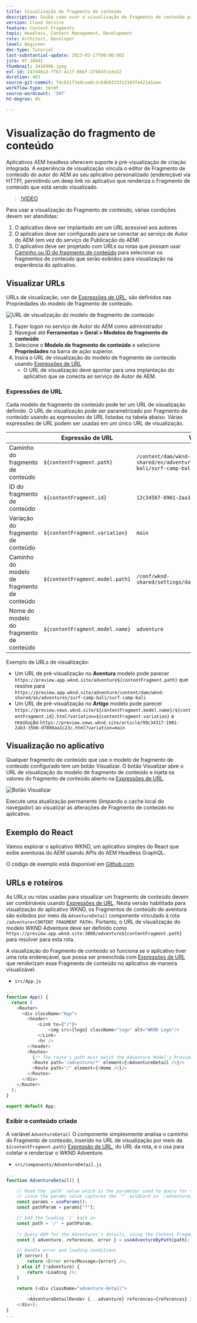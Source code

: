 ```yaml
---
title: Visualização do fragmento de conteúdo
description: Saiba como usar a visualização do Fragmento de conteúdo para todos os autores para ver rapidamente como as alterações de conteúdo afetam suas experiências AEM Headless.
version: Cloud Service
feature: Content Fragments
topic: Headless, Content Management, Development
role: Architect, Developer
level: Beginner
doc-type: Tutorial
last-substantial-update: 2023-03-17T00:00:00Z
jira: KT-10841
thumbnail: 3416906.jpeg
exl-id: 247d40a3-ff67-4c1f-86bf-3794d7ce3e32
duration: 463
source-git-commit: f4c621f3a9caa8c2c64b8323312343fe421a5aee
workflow-type: tm+mt
source-wordcount: '507'
ht-degree: 0%

---
```


# Visualização do fragmento de conteúdo

Aplicativos AEM headless oferecem suporte à pré-visualização de criação integrada. A experiência de visualização vincula o editor de Fragmento de conteúdo do autor do AEM ao seu aplicativo personalizado (endereçável via HTTP), permitindo um deep link no aplicativo que renderiza o Fragmento de conteúdo que está sendo visualizado.

>[!VIDEO](https://video.tv.adobe.com/v/3416906?quality=12&learn=on)

Para usar a visualização do Fragmento de conteúdo, várias condições devem ser atendidas:

1. O aplicativo deve ser implantado em um URL acessível aos autores
1. O aplicativo deve ser configurado para se conectar ao serviço de Autor do AEM (em vez do serviço de Publicação do AEM)
1. O aplicativo deve ser projetado com URLs ou rotas que possam usar [Caminho ou ID do fragmento de conteúdo](#url-expressions) para selecionar os fragmentos de conteúdo que serão exibidos para visualização na experiência do aplicativo.

## Visualizar URLs

URLs de visualização, uso de [Expressões de URL](#url-expressions), são definidos nas Propriedades do modelo de fragmento de conteúdo.

![URL de visualização do modelo de fragmento de conteúdo](./assets/preview/cf-model-preview-url.png)

1. Fazer logon no serviço de Autor do AEM como administrador
1. Navegue até __Ferramentas > Geral > Modelos de fragmento de conteúdo__
1. Selecione o __Modelo de fragmento de conteúdo__ e selecione __Propriedades__ na barra de ação superior.
1. Insira o URL de visualização do modelo de fragmento de conteúdo usando [Expressões de URL](#url-expressions)
   + O URL de visualização deve apontar para uma implantação do aplicativo que se conecta ao serviço de Autor de AEM.

### Expressões de URL

Cada modelo de fragmento de conteúdo pode ter um URL de visualização definido. O URL de visualização pode ser parametrizado por Fragmento de conteúdo usando as expressões de URL listadas na tabela abaixo. Várias expressões de URL podem ser usadas em um único URL de visualização.

|                                         | Expressão de URL | Valor |
| --------------------------------------- | ----------------------------------- | ----------- |
| Caminho do fragmento de conteúdo | `${contentFragment.path}` | `/content/dam/wknd-shared/en/adventures/surf-camp-bali/surf-camp-bali` |
| ID do fragmento de conteúdo | `${contentFragment.id}` | `12c34567-8901-2aa3-45b6-d7890aa1c23c` |
| Variação do fragmento de conteúdo | `${contentFragment.variation}` | `main` |
| Caminho do modelo de fragmento de conteúdo | `${contentFragment.model.path}` | `/conf/wknd-shared/settings/dam/cfm/models/adventure` |
| Nome do modelo do fragmento de conteúdo | `${contentFragment.model.name}` | `adventure` |

Exemplo de URLs de visualização:

+ Um URL de pré-visualização no __Aventura__ modelo pode parecer `https://preview.app.wknd.site/adventure${contentFragment.path}` que resolve para `https://preview.app.wknd.site/adventure/content/dam/wknd-shared/en/adventures/surf-camp-bali/surf-camp-bali`
+ Um URL de pré-visualização no __Artigo__ modelo pode parecer `https://preview.news.wknd.site/${contentFragment.model.name}/${contentFragment.id}.html?variation=${contentFragment.variation}` a resolução `https://preview.news.wknd.site/article/99c34317-1901-2ab3-35b6-d7890aa1c23c.html?variation=main`

## Visualização no aplicativo

Qualquer fragmento de conteúdo que use o modelo de fragmento de conteúdo configurado tem um botão Visualizar. O botão Visualizar abre o URL de visualização do modelo de fragmento de conteúdo e injeta os valores do fragmento de conteúdo aberto na [Expressões de URL](#url-expressions).

![Botão Visualizar](./assets/preview/preview-button.png)

Execute uma atualização permanente (limpando o cache local do navegador) ao visualizar as alterações de Fragmento de conteúdo no aplicativo.

## Exemplo do React

Vamos explorar o aplicativo WKND, um aplicativo simples do React que exibe aventuras do AEM usando APIs do AEM Headless GraphQL.

O código de exemplo está disponível em [Github.com](https://github.com/adobe/aem-guides-wknd-graphql/tree/main/preview-tutorial).

## URLs e roteiros

As URLs ou rotas usadas para visualizar um fragmento de conteúdo devem ser combináveis usando [Expressões de URL](#url-expressions). Nesta versão habilitada para visualização do aplicativo WKND, os Fragmentos de conteúdo de aventura são exibidos por meio da `AdventureDetail` componente vinculado à rota `/adventure<CONTENT FRAGMENT PATH>`. Portanto, o URL de visualização do modelo WKND Adventure deve ser definido como `https://preview.app.wknd.site:3000/adventure${contentFragment.path}` para resolver para esta rota.

A visualização do Fragmento de conteúdo só funciona se o aplicativo tiver uma rota endereçável, que possa ser preenchida com [Expressões de URL](#url-expressions) que renderizam esse Fragmento de conteúdo no aplicativo de maneira visualizável.

+ `src/App.js`

```javascript
...
function App() {
  return (
    <Router>
      <div className="App">
        <header>
            <Link to={"/"}>
                <img src={logo} className="logo" alt="WKND Logo"/>
            </Link>        
            <hr />
        </header>
        <Routes>
          {/* The route's path must match the Adventure Model's Preview URL expression. In React since the path has `/` you must use wildcards to match instead of the usual `:path` */}
          <Route path='/adventure/*' element={<AdventureDetail />}/>
          <Route path="/" element={<Home />}/>
        </Routes>
      </div>
    </Router>
  );
}

export default App;
```

### Exibir o conteúdo criado

A variável `AdventureDetail` O componente simplesmente analisa o caminho do Fragmento de conteúdo, inserido no URL de visualização por meio da `${contentFragment.path}` [Expressão de URL](#url-expressions), do URL da rota, e o usa para coletar e renderizar o WKND Adventure.

+ `src/components/AdventureDetail.js`

```javascript
...
function AdventureDetail() {

    // Read the `path` value which is the parameter used to query for the adventure's details
    // since the params value captures the `*` wildcard in `/adventure/*`, or everything after the first `/` in the Content Fragment path.
    const params = useParams();
    const pathParam = params["*"];

    // Add the leading '/' back on 
    const path = '/' + pathParam;
    
    // Query AEM for the Adventures's details, using the Content Fragment's `path`
    const { adventure, references, error } = useAdventureByPath(path);

    // Handle error and loading conditions
    if (error) {
        return <Error errorMessage={error} />;
    } else if (!adventure) {
        return <Loading />;
    }

    return (<div className="adventure-detail">
        ...
        <AdventureDetailRender {...adventure} references={references} />
    </div>);
}
...
```
